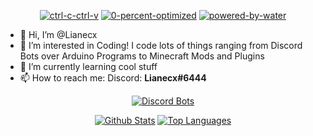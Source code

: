 <div align="center">
  
[![ctrl-c-ctrl-v](https://forthebadge.com/images/badges/ctrl-c-ctrl-v.svg)](https://forthebadge.com) [![0-percent-optimized](https://forthebadge.com/images/badges/0-percent-optimized.svg)](https://forthebadge.com) [![powered-by-water](https://forthebadge.com/images/badges/powered-by-water.svg)](https://forthebadge.com)
 
</div>

- 👋 Hi, I’m @Lianecx
- 👀 I’m interested in Coding! I code lots of things ranging from Discord Bots over Arduino Programs to Minecraft Mods and Plugins
- 🌱 I’m currently learning cool stuff
- 📫 How to reach me: Discord: **Lianecx#6444**

<div align="center">
 
[![Discord Bots](https://top.gg/api/widget/712759741528408064.svg)](https://top.gg/bot/712759741528408064)
  
[![Github Stats](https://github-readme-stats.vercel.app/api?username=Lianecx&show_icons=true&count_private=true&include_all_commits=true&theme=dark)](https://github.com/anuraghazra/github-readme-stats)
[![Top Languages](https://github-readme-stats.vercel.app/api/top-langs/?username=Lianecx&langs_count=10&layout=compact&theme=dark)](https://github.com/anuraghazra/github-readme-stats)
  
</div>
